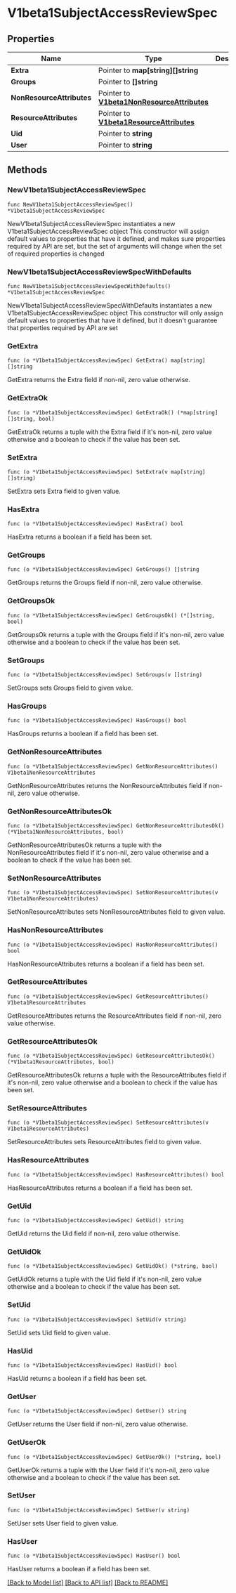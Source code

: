 # V1beta1SubjectAccessReviewSpec

## Properties

Name | Type | Description | Notes
------------ | ------------- | ------------- | -------------
**Extra** | Pointer to **map[string][]string** |  | [optional] 
**Groups** | Pointer to **[]string** |  | [optional] 
**NonResourceAttributes** | Pointer to [**V1beta1NonResourceAttributes**](V1beta1NonResourceAttributes.md) |  | [optional] 
**ResourceAttributes** | Pointer to [**V1beta1ResourceAttributes**](V1beta1ResourceAttributes.md) |  | [optional] 
**Uid** | Pointer to **string** |  | [optional] 
**User** | Pointer to **string** |  | [optional] 

## Methods

### NewV1beta1SubjectAccessReviewSpec

`func NewV1beta1SubjectAccessReviewSpec() *V1beta1SubjectAccessReviewSpec`

NewV1beta1SubjectAccessReviewSpec instantiates a new V1beta1SubjectAccessReviewSpec object
This constructor will assign default values to properties that have it defined,
and makes sure properties required by API are set, but the set of arguments
will change when the set of required properties is changed

### NewV1beta1SubjectAccessReviewSpecWithDefaults

`func NewV1beta1SubjectAccessReviewSpecWithDefaults() *V1beta1SubjectAccessReviewSpec`

NewV1beta1SubjectAccessReviewSpecWithDefaults instantiates a new V1beta1SubjectAccessReviewSpec object
This constructor will only assign default values to properties that have it defined,
but it doesn't guarantee that properties required by API are set

### GetExtra

`func (o *V1beta1SubjectAccessReviewSpec) GetExtra() map[string][]string`

GetExtra returns the Extra field if non-nil, zero value otherwise.

### GetExtraOk

`func (o *V1beta1SubjectAccessReviewSpec) GetExtraOk() (*map[string][]string, bool)`

GetExtraOk returns a tuple with the Extra field if it's non-nil, zero value otherwise
and a boolean to check if the value has been set.

### SetExtra

`func (o *V1beta1SubjectAccessReviewSpec) SetExtra(v map[string][]string)`

SetExtra sets Extra field to given value.

### HasExtra

`func (o *V1beta1SubjectAccessReviewSpec) HasExtra() bool`

HasExtra returns a boolean if a field has been set.

### GetGroups

`func (o *V1beta1SubjectAccessReviewSpec) GetGroups() []string`

GetGroups returns the Groups field if non-nil, zero value otherwise.

### GetGroupsOk

`func (o *V1beta1SubjectAccessReviewSpec) GetGroupsOk() (*[]string, bool)`

GetGroupsOk returns a tuple with the Groups field if it's non-nil, zero value otherwise
and a boolean to check if the value has been set.

### SetGroups

`func (o *V1beta1SubjectAccessReviewSpec) SetGroups(v []string)`

SetGroups sets Groups field to given value.

### HasGroups

`func (o *V1beta1SubjectAccessReviewSpec) HasGroups() bool`

HasGroups returns a boolean if a field has been set.

### GetNonResourceAttributes

`func (o *V1beta1SubjectAccessReviewSpec) GetNonResourceAttributes() V1beta1NonResourceAttributes`

GetNonResourceAttributes returns the NonResourceAttributes field if non-nil, zero value otherwise.

### GetNonResourceAttributesOk

`func (o *V1beta1SubjectAccessReviewSpec) GetNonResourceAttributesOk() (*V1beta1NonResourceAttributes, bool)`

GetNonResourceAttributesOk returns a tuple with the NonResourceAttributes field if it's non-nil, zero value otherwise
and a boolean to check if the value has been set.

### SetNonResourceAttributes

`func (o *V1beta1SubjectAccessReviewSpec) SetNonResourceAttributes(v V1beta1NonResourceAttributes)`

SetNonResourceAttributes sets NonResourceAttributes field to given value.

### HasNonResourceAttributes

`func (o *V1beta1SubjectAccessReviewSpec) HasNonResourceAttributes() bool`

HasNonResourceAttributes returns a boolean if a field has been set.

### GetResourceAttributes

`func (o *V1beta1SubjectAccessReviewSpec) GetResourceAttributes() V1beta1ResourceAttributes`

GetResourceAttributes returns the ResourceAttributes field if non-nil, zero value otherwise.

### GetResourceAttributesOk

`func (o *V1beta1SubjectAccessReviewSpec) GetResourceAttributesOk() (*V1beta1ResourceAttributes, bool)`

GetResourceAttributesOk returns a tuple with the ResourceAttributes field if it's non-nil, zero value otherwise
and a boolean to check if the value has been set.

### SetResourceAttributes

`func (o *V1beta1SubjectAccessReviewSpec) SetResourceAttributes(v V1beta1ResourceAttributes)`

SetResourceAttributes sets ResourceAttributes field to given value.

### HasResourceAttributes

`func (o *V1beta1SubjectAccessReviewSpec) HasResourceAttributes() bool`

HasResourceAttributes returns a boolean if a field has been set.

### GetUid

`func (o *V1beta1SubjectAccessReviewSpec) GetUid() string`

GetUid returns the Uid field if non-nil, zero value otherwise.

### GetUidOk

`func (o *V1beta1SubjectAccessReviewSpec) GetUidOk() (*string, bool)`

GetUidOk returns a tuple with the Uid field if it's non-nil, zero value otherwise
and a boolean to check if the value has been set.

### SetUid

`func (o *V1beta1SubjectAccessReviewSpec) SetUid(v string)`

SetUid sets Uid field to given value.

### HasUid

`func (o *V1beta1SubjectAccessReviewSpec) HasUid() bool`

HasUid returns a boolean if a field has been set.

### GetUser

`func (o *V1beta1SubjectAccessReviewSpec) GetUser() string`

GetUser returns the User field if non-nil, zero value otherwise.

### GetUserOk

`func (o *V1beta1SubjectAccessReviewSpec) GetUserOk() (*string, bool)`

GetUserOk returns a tuple with the User field if it's non-nil, zero value otherwise
and a boolean to check if the value has been set.

### SetUser

`func (o *V1beta1SubjectAccessReviewSpec) SetUser(v string)`

SetUser sets User field to given value.

### HasUser

`func (o *V1beta1SubjectAccessReviewSpec) HasUser() bool`

HasUser returns a boolean if a field has been set.


[[Back to Model list]](../README.md#documentation-for-models) [[Back to API list]](../README.md#documentation-for-api-endpoints) [[Back to README]](../README.md)


